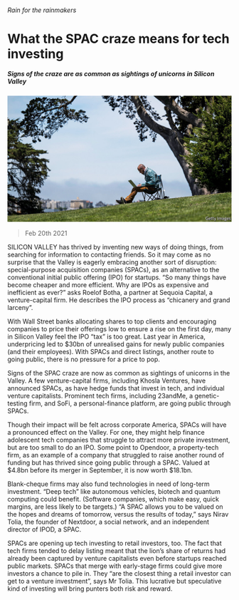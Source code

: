 ###### Rain for the rainmakers

# What the SPAC craze means for tech investing 

##### Signs of the craze are as common as sightings of unicorns in Silicon Valley 

![image](images/20210220_FNP002_0.jpg) 

> Feb 20th 2021 


SILICON VALLEY has thrived by inventing new ways of doing things, from searching for information to contacting friends. So it may come as no surprise that the Valley is eagerly embracing another sort of disruption: special-purpose acquisition companies (SPACs), as an alternative to the conventional initial public offering (IPO) for startups. “So many things have become cheaper and more efficient. Why are IPOs as expensive and inefficient as ever?” asks Roelof Botha, a partner at Sequoia Capital, a venture-capital firm. He describes the IPO process as “chicanery and grand larceny”.


With Wall Street banks allocating shares to top clients and encouraging companies to price their offerings low to ensure a rise on the first day, many in Silicon Valley feel the IPO “tax” is too great. Last year in America, underpricing led to $30bn of unrealised gains for newly public companies (and their employees). With SPACs and direct listings, another route to going public, there is no pressure for a price to pop.



Signs of the SPAC craze are now as common as sightings of unicorns in the Valley. A few venture-capital firms, including Khosla Ventures, have announced SPACs, as have hedge funds that invest in tech, and individual venture capitalists. Prominent tech firms, including 23andMe, a genetic-testing firm, and SoFi, a personal-finance platform, are going public through SPACs.


Though their impact will be felt across corporate America, SPACs will have a pronounced effect on the Valley. For one, they might help finance adolescent tech companies that struggle to attract more private investment, but are too small to do an IPO. Some point to Opendoor, a property-tech firm, as an example of a company that struggled to raise another round of funding but has thrived since going public through a SPAC. Valued at $4.8bn before its merger in September, it is now worth $18.1bn.


Blank-cheque firms may also fund technologies in need of long-term investment. “Deep tech” like autonomous vehicles, biotech and quantum computing could benefit. (Software companies, which make easy, quick margins, are less likely to be targets.) “A SPAC allows you to be valued on the hopes and dreams of tomorrow, versus the results of today,” says Nirav Tolia, the founder of Nextdoor, a social network, and an independent director of IPOD, a SPAC.


SPACs are opening up tech investing to retail investors, too. The fact that tech firms tended to delay listing meant that the lion’s share of returns had already been captured by venture capitalists even before startups reached public markets. SPACs that merge with early-stage firms could give more investors a chance to pile in. They “are the closest thing a retail investor can get to a venture investment”, says Mr Tolia. This lucrative but speculative kind of investing will bring punters both risk and reward.

